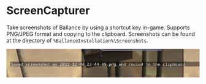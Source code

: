 # ScreenCapturer

Take screenshots of Ballance by using a shortcut key in-game. Supports PNG/JPEG format and copying to the clipboard. Screenshots can be found at the directory of `%BallanceInstallation%\Screenshots`.

![Screenshot](screenshot.png)
